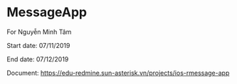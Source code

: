 # MessageApp
For Nguyễn Minh Tâm


Start date: 07/11/2019

End date: 07/12/2019

Document: https://edu-redmine.sun-asterisk.vn/projects/ios-rmessage-app
